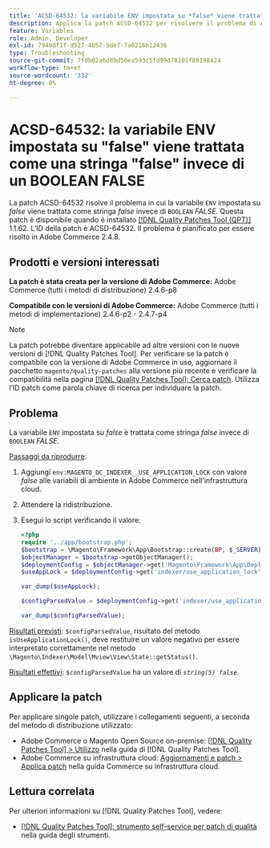 ```yaml
---
title: 'ACSD-64532: la variabile ENV impostata su *false* viene trattata come stringa *false* invece di BOOLEAN *FALSE*'
description: Applica la patch ACSD-64532 per risolvere il problema di Adobe Commerce, dove una variabile "ENV" impostata su *false* viene trattata come una stringa *false* invece di un "BOOLEAN" *FALSE*.
feature: Variables
role: Admin, Developer
exl-id: 7940df1f-d527-4b57-bde7-7a0216b12436
type: Troubleshooting
source-git-commit: 7fdb02a6d89d50ea593c5fd99d78101f89198424
workflow-type: tm+mt
source-wordcount: '332'
ht-degree: 0%

---
```


# ACSD-64532: la variabile ENV impostata su &quot;false&quot; viene trattata come una stringa &quot;false&quot; invece di un BOOLEAN FALSE

La patch ACSD-64532 risolve il problema in cui la variabile `ENV` impostata su *false* viene trattata come stringa *false* invece di `BOOLEAN` *FALSE*. Questa patch è disponibile quando è installato [[!DNL Quality Patches Tool (QPT)]](/help/tools/quality-patches-tool/quality-patches-tool-to-self-serve-quality-patches.md) 1.1.62. L’ID della patch è ACSD-64532. Il problema è pianificato per essere risolto in Adobe Commerce 2.4.8.

## Prodotti e versioni interessati

**La patch è stata creata per la versione di Adobe Commerce:**
Adobe Commerce (tutti i metodi di distribuzione) 2.4.6-p8

**Compatibile con le versioni di Adobe Commerce:**
Adobe Commerce (tutti i metodi di implementazione) 2.4.6-p2 - 2.4.7-p4

>[!NOTE]
>
>La patch potrebbe diventare applicabile ad altre versioni con le nuove versioni di [!DNL Quality Patches Tool]. Per verificare se la patch è compatibile con la versione di Adobe Commerce in uso, aggiornare il pacchetto `magento/quality-patches` alla versione più recente e verificare la compatibilità nella pagina [[!DNL Quality Patches Tool]: Cerca patch](https://experienceleague.adobe.com/tools/commerce-quality-patches/index.html?lang=it). Utilizza l’ID patch come parola chiave di ricerca per individuare la patch.

## Problema

La variabile `ENV` impostata su *false* è trattata come stringa *false* invece di `BOOLEAN` *FALSE*.

<u>Passaggi da riprodurre</u>:
1. Aggiungi `env:MAGENTO_DC_INDEXER__USE_APPLICATION_LOCK` con valore *false* alle variabili di ambiente in Adobe Commerce nell&#39;infrastruttura cloud.
1. Attendere la ridistribuzione.
1. Esegui lo script verificando il valore:

   ```php
   <?php
   require '../app/bootstrap.php';
   $bootstrap = \Magento\Framework\App\Bootstrap::create(BP, $_SERVER);
   $objectManager = $bootstrap->getObjectManager();
   $deploymentConfig = $objectManager->get('Magento\Framework\App\DeploymentConfig');
   $useAppLock = $deploymentConfig->get('indexer/use_application_lock');
   
   var_dump($useAppLock);
   
   $configParsedValue = $deploymentConfig->get('indexer/use_application_lock') ?: false;
   
   var_dump($configParsedValue); 
   ```

<u>Risultati previsti</u>:
`$configParsedValue`, risultato del metodo `isUseApplicationLock()`, deve restituire un valore negativo per essere interpretato correttamente nel metodo `\Magento\Indexer\Model\Mview\View\State::getStatus()`.

<u>Risultati effettivi</u>:
`$configParsedValue` ha un valore di *`string(5) false`*.

## Applicare la patch

Per applicare singole patch, utilizzare i collegamenti seguenti, a seconda del metodo di distribuzione utilizzato:

* Adobe Commerce o Magento Open Source on-premise: [[!DNL Quality Patches Tool] > Utilizzo](/help/tools/quality-patches-tool/usage.md) nella guida di [!DNL Quality Patches Tool].
* Adobe Commerce su infrastruttura cloud: [Aggiornamenti e patch > Applica patch](https://experienceleague.adobe.com/docs/commerce-cloud-service/user-guide/develop/upgrade/apply-patches.html?lang=it) nella guida Commerce su infrastruttura cloud.

## Lettura correlata

Per ulteriori informazioni su [!DNL Quality Patches Tool], vedere:
* [[!DNL Quality Patches Tool]: strumento self-service per patch di qualità](/help/tools/quality-patches-tool/quality-patches-tool-to-self-serve-quality-patches.md) nella guida degli strumenti.
